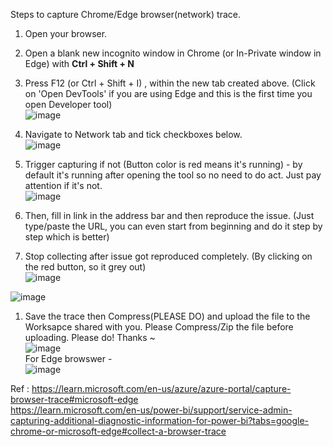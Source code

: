 Steps to capture Chrome/Edge browser(network) trace. 

1. Open your browser. 

1. Open a blank new incognito window in Chrome (or In-Private window in Edge) with **Ctrl + Shift + N**

1. Press F12 (or Ctrl + Shift + I) , within the new tab created above. (Click on 'Open DevTools' if you are using Edge and this is the first time you open Developer tool)<br/>![image](https://user-images.githubusercontent.com/85205970/206967026-d66c7c6e-3053-461f-8170-5ad2e3360374.png)<br/>

1. Navigate to Network tab and tick checkboxes below.    
![image](https://github.com/user-attachments/assets/08477940-28de-4b58-b9df-91dd6fbafddf)

1. Trigger capturing if not (Button color is red means it's running) - by default it's running after opening the tool so no need to do act. Just pay attention if it's not.<br/>![image](https://github.com/user-attachments/assets/69a8c532-90bc-42ba-bbcf-5149055e6c48)


1. Then, fill in link in the address bar and then reproduce the issue.  (Just type/paste the URL, you can even start from beginning and do it step by step which is better)

1. Stop collecting after issue got reproduced completely. (By clicking on the red button, so it grey out)   
![image](https://github.com/user-attachments/assets/41a9c27e-b69e-4ac3-b6f2-ac5c2d839431)

![image](https://user-images.githubusercontent.com/85205970/196571258-39e7ee2d-95f4-4074-b241-220e7d764e40.png)

1. Save the trace   then Compress(PLEASE DO) and upload the file to the Worksapce shared with you. Please Compress/Zip the file before uploading. Please do! Thanks ~<br>
![image](https://user-images.githubusercontent.com/85205970/196571325-2fe49751-7d90-4c99-81ae-e1f6dc4b25a1.png)</br>For Edge browswer - </br>![image](https://user-images.githubusercontent.com/85205970/206968401-6b6f3a6f-1ab2-4f29-9fb3-3a152bfd019b.png)

Ref : https://learn.microsoft.com/en-us/azure/azure-portal/capture-browser-trace#microsoft-edge
<br>https://learn.microsoft.com/en-us/power-bi/support/service-admin-capturing-additional-diagnostic-information-for-power-bi?tabs=google-chrome-or-microsoft-edge#collect-a-browser-trace
